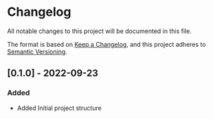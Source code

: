 # Changelog

All notable changes to this project will be documented in this file.

The format is based on [Keep a Changelog](https://keepachangelog.com/en/1.0.0/),
and this project adheres to [Semantic Versioning](https://semver.org/spec/v2.0.0.html).

<!-- Keep in mind, latest changes should appear at the top of the changelog -->

## [0.1.0] - 2022-09-23

### Added 
- Added Initial project structure